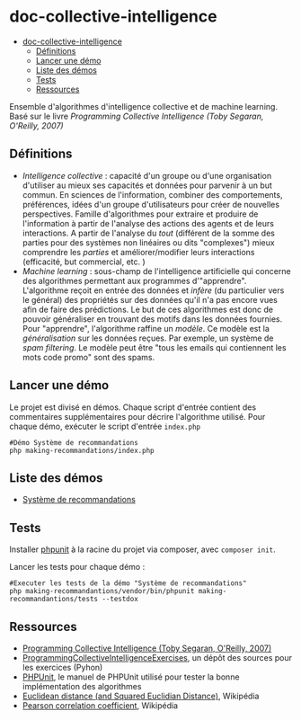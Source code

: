 # doc-collective-intelligence

- [doc-collective-intelligence](#doc-collective-intelligence)
  - [Définitions](#définitions)
  - [Lancer une démo](#lancer-une-démo)
  - [Liste des démos](#liste-des-démos)
  - [Tests](#tests)
  - [Ressources](#ressources)


Ensemble d'algorithmes d'intelligence collective et de machine learning. Basé sur le livre *Programming Collective Intelligence (Toby Segaran, O'Reilly, 2007)*

## Définitions

- *Intelligence collective* : capacité d'un groupe ou d'une organisation d'utiliser au mieux ses capacités et données pour parvenir à un but commun. En sciences de l'information, combiner des comportements, préférences, idées d'un groupe d'utilisateurs pour créer de nouvelles perspectives. Famille d'algorithmes pour extraire et produire de l'information à partir de l'analyse des actions des agents et de leurs interactions. A partir de l'analyse du *tout* (différent de la somme des parties pour des systèmes non linéaires ou dits "complexes") mieux comprendre les *parties* et améliorer/modifier leurs interactions (efficacité, but commercial, etc. )
- *Machine learning* : sous-champ de l'intelligence artificielle qui concerne des algorithmes permettant aux programmes d'"apprendre". L'algorithme reçoit en entrée des données et *infère* (du particulier vers le général) des propriétés sur des données qu'il n'a pas encore vues afin de faire des prédictions. Le but de ces algorithmes est donc de pouvoir généraliser en trouvant des motifs dans les données fournies. Pour "apprendre", l'algorithme raffine un *modèle*. Ce modèle est la *généralisation* sur les données reçues. Par exemple, un système de *spam filtering*. Le modèle peut être "tous les emails qui contiennent les mots code promo" sont des spams.

## Lancer une démo

Le projet est divisé en démos. Chaque script d'entrée contient des commentaires supplémentaires pour décrire l'algorithme utilisé. Pour chaque démo, exécuter le script d'entrée `index.php`

~~~
#Démo Système de recommandations
php making-recommandations/index.php
~~~

## Liste des démos

- [Système de recommandations](./making-recommandantions/index.php)

## Tests

Installer [phpunit](https://phpunit.de/getting-started/phpunit-10.html) à la racine du projet via composer, avec `composer init`. 

Lancer les tests pour chaque démo :

~~~
#Executer les tests de la démo "Système de recommandations"
php making-recommandantions/vendor/bin/phpunit making-recommandantions/tests --testdox
~~~

## Ressources

- [Programming Collective Intelligence (Toby Segaran, O'Reilly, 2007)](https://learning.oreilly.com/library/view/programming-collective-intelligence/9780596529321/)
- [ProgrammingCollectiveIntelligenceExercises](https://github.com/AndrewLaing/ProgrammingCollectiveIntelligenceExercises), un dépôt des sources pour les exercices (Pyhon)
- [PHPUnit](https://docs.phpunit.de/en/10.2/index.html), le manuel de PHPUnit utilisé pour tester la bonne implémentation des algorithmes
- [Euclidean distance (and Squared Euclidian Distance)](https://en.wikipedia.org/wiki/Euclidean_distance), Wikipédia
- [Pearson correlation coefficient](https://en.wikipedia.org/wiki/Pearson_correlation_coefficient), Wikipédia